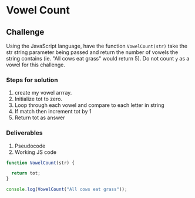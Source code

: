 # Vowel Count                                                                         

## Challenge
Using the JavaScript language, have the function `VowelCount(str)` take the str string parameter being passed and return the number of vowels the string contains (ie. "All cows eat grass" would return 5). Do not count `y` as a vowel for this challenge.                                                                      
### Steps for solution                                                            
1) create my vowel arrray.                                                        
2) Initialize tot to zero.                                                        
3) Loop through each vowel and compare to each letter in string                   
4) If match then increment tot by 1                                               
5) Return tot as answer                                                           

### Deliverables
1) Pseudocode
2) Working JS code

```js
function VowelCount(str) { 

  return tot;
}
```

```js
console.log(VowelCount("All cows eat grass"));
```
